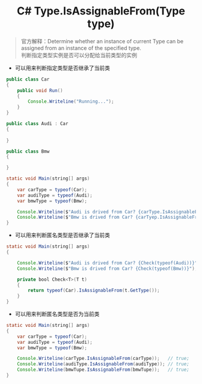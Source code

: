 # <center>C# Type.IsAssignableFrom(Type type)

> 官方解释：Determine whether an instance of current Type can be assigned from an instance of the specified type.   
判断指定类型实例是否可以分配给当前类型的实例

* 可以用来判断指定类型是否继承了当前类  

```java
public class Car
{
    public void Run()
    {
        Console.Writeline("Running...");
    }
}

public class Audi : Car
{
    
}

public class Bmw
{

}

static void Main(string[] args)
{
    var carType = typeof(Car);
    var audiType = typeof(Audi);
    var bmwType = typeof(Bmw);

    Console.Writeline($"Audi is drived from Car? {carType.IsAssignableFrom(audiType)}");  // true;
    Console.Writeline($"Bmw is drived from Car? {carTyep.IsAssignableFrom(bmwType)}")   // false;
}
```

* 可以用来判断匿名类型是否继承了当前类

```java
static void Main(string[] args)
{

    Console.Writeline($"Audi is drived from Car? {Check(typeof(Audi))}");   // true;
    Console.Writeline($"Bmw is drived from Car? {Check(typeof(Bmw))}");    // false;

    private bool Check<T>(T t)
    {
        return typeof(Car).IsAssignableFrom(t.GetType());
    }
}
```
* 可以用来判断匿名类型是否为当前类

```java
static void Main(string[] args)
{
    var carType = typeof(Car);
    var audiType = typeof(Audi);
    var bmwType = typeof(Bmw);

    Console.Writeline(carType.IsAssignableFrom(carType));   // true;
    Console.Writeline(audiType.IsAssignableFrom(audiType)); // true;
    Console.Writeline(bmwTupe.IsAssignableFrom(bmwTupe));   // true;
}
```
